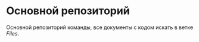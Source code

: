 # Основной репозиторий
Основной репозиторий команды, все документы с кодом искать в ветке <i>Files</i>.
